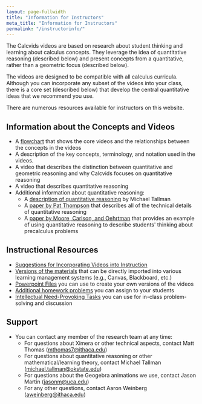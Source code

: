 ```yaml
---
layout: page-fullwidth
title: "Information for Instructors"
meta_title: "Information for Instructors"
permalink: "/instructorinfo/"
---
```


The Calcvids videos are based on research about student thinking and learning about calculus concepts. They leverage the idea of quantitative reasoning (described below) and present concepts from a quantitative, rather than a geometric focus (described below).

The videos are designed to be compatible with all calculus curricula. Although you can incorporate any subset of the videos into your class, there is a core set (described below) that develop the central quantitative ideas that we recommend you use.

There are numerous resources available for instructors on this website.


Information about the Concepts and Videos
---------
- A [flowchart](Calcvids_Flowchart.pdf) that shows the core videos and the relationships between the concepts in the videos
- A description of the key concepts, terminology, and notation used in the videos.
- A video that describes the distinction between quantitative and geometric reasoning and why Calcvids focuses on quantitative reasoning
- A video that describes quantitative reasoning
- Additional information about quantitative reasoning:
  - A [description of quantitative reasoning](Quantitative_and_Covariational_Reasoning.pdf) by Michael Tallman
  - A [paper by Pat Thompson](http://bit.ly/18OpUu0) that describes all of the technical details of quantitative reasoning
  - A [paper by Moore, Carlson, and Oehrtman](http://sigmaa.maa.org/rume/crume2009/Moore1_LONG.pdf) that provides an example of using quantitative reasoning to describe students' thinking about precalculus problems

Instructional Resources
---------
- [Suggestions for Incorporating Videos into Instruction](Suggestions_for_Incorporating_Videos_into_Instruction.pdf)
- [Versions of the materials](/lms) that can be directly imported into various learning management systems (e.g., Canvas, Blackboard, etc.)
- [Powerpoint Files](/slides) you can use to create your own versions of the videos
- [Additional homework problems](/problems) you can assign to your students
- [Intellectual Need-Provoking Tasks](/intasks) you can use for in-class problem-solving and discussion



Support
-------
- You can contact any member of the research team at any time:
  - For questions about Ximera or other technical aspects, contact Matt Thomas (<mthomas7@ithaca.edu>)
  - For questions about quantitative reasoning or other mathematical/learning theory, contact Michael Tallman (<michael.tallman@okstate.edu>)
  - For questions about the Geogebra animations we use, contact Jason Martin (<jasonm@uca.edu>)
  - For any other questions, contact Aaron Weinberg (<aweinberg@ithaca.edu>)